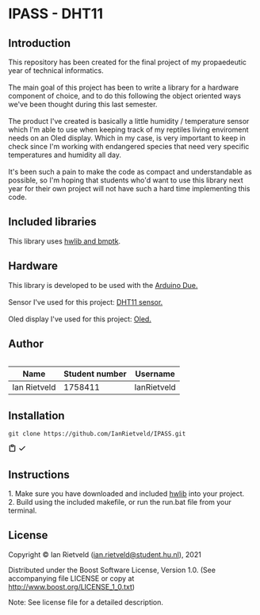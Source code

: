 <h1>IPASS - DHT11</h1>

<h2>Introduction</h2>
This repository has been created for the final project of my propaedeutic year of technical informatics.
<br>
<br>The main goal of this project has been to write a library for a hardware component of choice, and to do this following
the object oriented ways we've been thought during this last semester.

<br>
<br>The product I've created is basically a little humidity / temperature sensor which I'm able to use when keeping track of my reptiles living enviroment needs on an Oled display. Which in my case, is very important to keep in check since I'm working with endangered species that need very specific temperatures and humidity all day.

<br> 
<br>It's been such a pain to make the code as compact and understandable as possible, so I'm hoping that students who'd want to use this library next year for their own project will not have such a hard time implementing this code. 

<h2>Included libraries</h2>
This library uses <a href="https://github.com/wovo/hwlib">hwlib and bmptk</a>.

<h2>Hardware</h2>
This library is developed to be used with the <a href="https://www.arduino.cc/en/Main/ArduinoBoardDue">Arduino Due.</a>
<br>
<br>Sensor I've used for this project: <a href="https://hu-hbo-ict.gitlab.io/turing-lab/ti-lab-shop/dht11.html">DHT11 sensor.</a>

<br>
<br>Oled display I've used for this project: <a href="https://hu-hbo-ict.gitlab.io/turing-lab/ti-lab-shop/oled-1.html">Oled.</a>

<h2>Author</h2>
<table style="width:100%">

| Name                 | Student number | Username       |
| -------------------- | -------------  | -------------- |
| Ian Rietveld         | 1758411        | IanRietveld    |
</table>


<h2>Installation</h2>

<pre style="position: relative;" lang="git"><code>git clone https://github.com/IanRietveld/IPASS.git </code></pre>
<div class="zeroclipboard-container position-absolute right-0 top-0">
    <clipboard-copy aria-label="Copy" class="ClipboardButton btn js-clipboard-copy m-2 p-0 tooltipped-no-delay" data-copy-feedback="Copied!" data-tooltip-direction="w" value="git clone https://github.com/Kennyvandoorn/IPASS-Tic-Tac-Due-SSD1331.git
" tabindex="0" role="button">
      <svg aria-hidden="true" viewBox="0 0 16 16" version="1.1" data-view-component="true" height="16" width="16" class="octicon octicon-clippy js-clipboard-clippy-icon m-2">
    <path fill-rule="evenodd" d="M5.75 1a.75.75 0 00-.75.75v3c0 .414.336.75.75.75h4.5a.75.75 0 00.75-.75v-3a.75.75 0 00-.75-.75h-4.5zm.75 3V2.5h3V4h-3zm-2.874-.467a.75.75 0 00-.752-1.298A1.75 1.75 0 002 3.75v9.5c0 .966.784 1.75 1.75 1.75h8.5A1.75 1.75 0 0014 13.25v-9.5a1.75 1.75 0 00-.874-1.515.75.75 0 10-.752 1.298.25.25 0 01.126.217v9.5a.25.25 0 01-.25.25h-8.5a.25.25 0 01-.25-.25v-9.5a.25.25 0 01.126-.217z"></path>
</svg>
      <svg aria-hidden="true" viewBox="0 0 16 16" version="1.1" data-view-component="true" height="16" width="16" class="octicon octicon-check js-clipboard-check-icon color-text-success d-none m-2">
    <path fill-rule="evenodd" d="M13.78 4.22a.75.75 0 010 1.06l-7.25 7.25a.75.75 0 01-1.06 0L2.22 9.28a.75.75 0 011.06-1.06L6 10.94l6.72-6.72a.75.75 0 011.06 0z"></path>
</svg>
    </clipboard-copy>
  </div>
  </div>

<h2>Instructions</h2>
1. Make sure you have downloaded and included <a href="https://github.com/wovo/hwlib">hwlib</a> into your project. 
<br>2. Build using the included makefile, or run the run.bat file from your terminal.


<h2>License</h2>

Copyright © Ian Rietveld (ian.rietveld@student.hu.nl), 2021

Distributed under the Boost Software License, Version 1.0. (See accompanying file LICENSE or copy at http://www.boost.org/LICENSE_1_0.txt)

Note: See license file for a detailed description.
